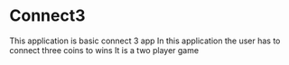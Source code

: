 # Connect3
This application is basic connect 3 app
In this application the user has to connect three coins to wins
It is a two player game
